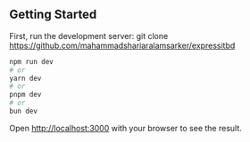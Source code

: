 
## Getting Started

First, run the development server:
git clone https://github.com/mahammadshariaralamsarker/expressitbd 

```bash
npm run dev
# or
yarn dev
# or
pnpm dev
# or
bun dev
```

Open [http://localhost:3000](http://localhost:3000) with your browser to see the result.


